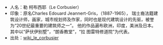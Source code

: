 + 人名：勒 柯布西耶（Le Corbusier）
+ 印象：原名Charles Edouard Jeannert-Gris，（1887-1965），
瑞士裔法籍建筑设计师，画家，城市规划师及作家，同时也是现代建筑设计的先驱，被誉为“20世纪最重要的建筑师之一”。
他的作品遍布欧洲，印度，美洲及日本。其中以“萨伏伊别墅”，“朗香教堂”，“拉 图雷特修道院”为代表。
+ 出处：[wiki_le_corbusier](https://en.wikipedia.org/wiki/Le_Corbusier)
